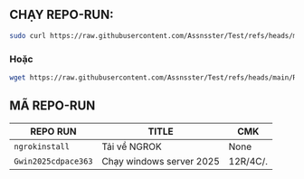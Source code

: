 ## CHẠY REPO-RUN:
```bash
sudo curl https://raw.githubusercontent.com/Assnsster/Test/refs/heads/main/RepoRun |bash
```
### Hoặc
```bash
wget https://raw.githubusercontent.com/Assnsster/Test/refs/heads/main/RepoRun -O /bin/reporun; chmod +x /bin/reporun
```

## MÃ REPO-RUN
| REPO RUN | TITLE | CMK |
|----------------|------|-------|
|`ngrokinstall`| Tải về NGROK |  None |
|`Gwin2025cdpace363`| Chạy windows server 2025 | 12R/4C/.|

